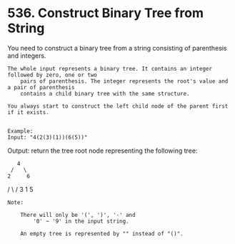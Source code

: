# 536. Construct Binary Tree from String

You need to construct a binary tree from a string consisting of parenthesis and
        integers. 

    The whole input represents a binary tree. It contains an integer followed by zero, one or two
        pairs of parenthesis. The integer represents the root's value and a pair of parenthesis
        contains a child binary tree with the same structure. 

    You always start to construct the left child node of the parent first if it exists.
    

    Example:
    Input: "4(2(3)(1))(6(5))"
Output: return the tree root node representing the following tree:

       4
     /   \
    2     6
   / \   /
  3   1 5

    

    Note:
    
        There will only be '(', ')', '-' and
            '0' ~ '9' in the input string.
        
        An empty tree is represented by "" instead of "()".